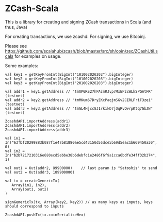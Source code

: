 # ZCash-Scala

This is a library for creating and signing ZCash transactions in Scala (and thus, Java)

For creating transactions, we use zcashd. For signing, we use Bitcoinj.

Please see https://github.com/scalahub/zcash/blob/master/src/sh/coin/zec/ZCashUtil.scala for examples on usage.

Some examples:


    val key1 = getKeyFromInt(BigInt("101002020202").bigInteger)
    val key2 = getKeyFromInt(BigInt("101002020203").bigInteger)
    val key3 = getKeyFromInt(BigInt("201002020203").bigInteger)

    val addr1 = key1.getAddress // "tmUPGRS27hPAzmRJvp7MxEPzcWLkSPGAtFR" (testnet)
    val addr2 = key2.getAddress // "tmMKum67DryZKcPaqjmSGv2CERLFriF3zei" (testnet)
    val addr3 = key3.getAddress // "tmGL4Hjcc8J1rkikD7jQqRvQvrpKtq7GbJW" (testnet)
  
    ZcashdAPI.importAddress(addr1)
    ZcashdAPI.importAddress(addr2)
    ZcashdAPI.importAddress(addr3)
  
    val in1 = In("63fbf20299883b087f1e47b81880ae5cd43150d56dce5b69d5eac1b669450a30", 0)
    val in2 = In("b2b7217210316e680ecd5ebbe38b6debfc1e2486f6f9a1cca6bdfe34ff32b274", 1)
  
    val out1 = Out(addr2, 89900000)    // last param is "Satoshis" to send
    val out2 = Out(addr3, 189900000)
  
    val tx = createGenericTx(
       Array(in1, in2), 
       Array(out1, out2)
    ) 
    
    signGenericTx(tx, Array(key2, key2)) // as many keys as inputs, keys should correspond to inputs
  
    ZcashdAPI.pushTx(tx.coinSerializeHex)